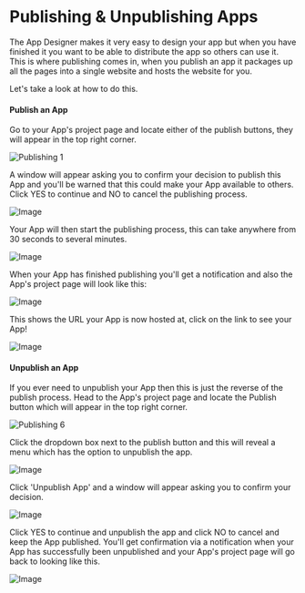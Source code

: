 
# Publishing & Unpublishing Apps



The App Designer makes it very easy to design your app but when you have finished it you want to be able to distribute the app so others can use it. This is where publishing comes in, when you publish an app it packages up all the pages into a single website and hosts the website for you.
 
Let\'s take a look at how to do this.

#### Publish an App

Go to your App's project page and locate either of the publish buttons, they will appear in the top right corner.

![Publishing 1](https://docs.toca.io/hs-fs/hubfs/Publishing%201.png?width=602&name=Publishing%201.png) 

A window will appear asking you to confirm your decision to publish this App and you'll be warned that this could make your App available to others. Click YES to continue and NO to cancel the publishing process.

![Image](https://lh5.googleusercontent.com/vfPQolTsm2Tii4eysSJNYj57A3K3jtgQbNcd-MwNgtjfkLN_FoJ7ocJZ-gyNJRalP4dlYJusq1nMHIJnH32CpEnn9APSteRwaJ5AB3U9OLNsMQwb8GiKrPM5u-mzFer6zQXQP9Cn) 

Your App will then start the publishing process, this can take anywhere from 30 seconds to several minutes.

![Image](https://lh3.googleusercontent.com/GcT9snWb5mM6BQeS5IzhVinhd5ew2et2Ehh4T8dvoVB4JuWHjnvJerQRJNfujmAd75wtzVD7Qdi_-0Tu3KTmaF_IYWsPjsZMTrc5mH6WuL51MTDHlxT4we_0nlU6Iu8bl8J-3Dpo) 

When your App has finished publishing you'll get a notification and also the App's project page will look like this:

![Image](https://lh5.googleusercontent.com/HoVD3Mp2U2bprueOJO4KNYz6qiB21iDFHtM6RxoVKdkRIfsfbjrM1eIyQN_zq_1ioLsv1JEtVF08yFeuiFLe5K_H6T-KQ1s-ACaAFxrbtYhbE_rGF1pp9lL1glSLKjHhHcLVGZOb) 

This shows the URL your App is now hosted at, click on the link to see your App!

![Image](https://lh3.googleusercontent.com/qGRijIBPLjbhuN78LW0YQGXEA3Sltj-fgCQBDHM5C4rLRCwLEQ7YQVeLXFWDkbvEhTo9RS8v30tcdkGQLfUJr0wtQpy4xV_TtmfC9cdPDwGpjFVvUdRloFO1v2-A3sX_FA7mMyq-) 


#### Unpublish an App

If you ever need to unpublish your App then this is just the reverse of the publish process. Head to the App's project page and locate the Publish button which will appear in the top right corner.

![Publishing 6](https://docs.toca.io/hs-fs/hubfs/Publishing%206.png?width=602&name=Publishing%206.png) 

Click the dropdown box next to the publish button and this will reveal a menu which has the option to unpublish the app. 

![Image](https://lh4.googleusercontent.com/yjvH4v6rrYHFvk4kV_SYGCOWP9hJMcSxlaFoK6M1wQ6Cy2p1lwM9F4nim3ZEiRoKu41btO6ptaZkyKXTy0CEV2W_61pTVjdXIj0NBb34aDiKh2as-aZSODIlog2z0dJqojgMgwYO) 

Click \'Unpublish App\' and a window will appear asking you to confirm your decision.

![Image](https://lh3.googleusercontent.com/dG7Hi2xA1Da3Cwj0e_isUHzEjneuCHwQLCqxev4TctgMSMlufdNY1TUHM50DVaHXznoUNEJz6q-_vO2PD_TcQJhNkJmN0U3oyrwNjMDZ8y7ihkD_92eou9JOIZyxRTGv_PW88roa) 

Click YES to continue and unpublish the app and click NO to cancel and keep the App published. You'll get confirmation via a notification when your App has successfully been unpublished and your App's project page will go back to looking like this.

![Image](https://lh5.googleusercontent.com/d1EJzHr0ngliZmzIwW6tQ6lFVHv9EvawcJZRxMqtlTglYITyksNA2hwlSVw9zerGbFvW9LfWPug8ulqNVnmNJYnCNFE4IlkNKS9-PGBqrNYBQnpjdutAIOVAptPEvM7TNe5DgWjL) 

 
